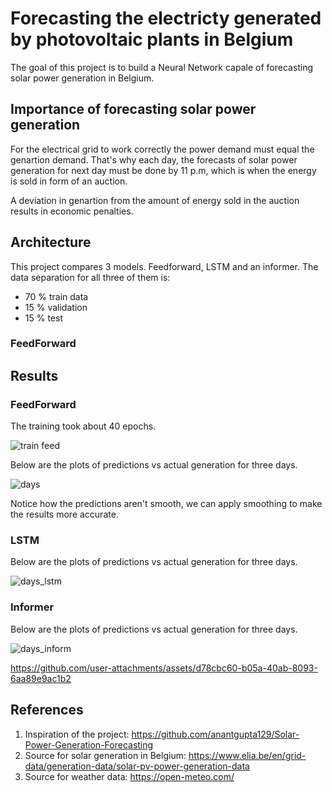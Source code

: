 # Forecasting the electricty generated by photovoltaic plants in Belgium

The goal of this project is to build a Neural Network capale of forecasting solar power generation in Belgium. 

## Importance of forecasting solar power generation

For the electrical grid to work correctly the power demand must equal the genartion demand. That's why each day, the forecasts of solar power generation for next day must be done by 11 p.m, which is when the energy is sold in form of an auction. 

A deviation in genartion from the amount of energy sold in the auction results in economic penalties.

## Architecture

This project compares 3 models. Feedforward, LSTM and an informer. The data separation for all three of them is:
 - 70 % train data
 - 15 % validation
 - 15 % test

### FeedForward

## Results

### FeedForward

The training took about 40 epochs.

![train feed](https://github.com/user-attachments/assets/f52eb6f7-ba7e-4901-a624-ad4d8124d494)

Below are the plots of predictions vs actual generation for three days.

![days](https://github.com/user-attachments/assets/3f694ef4-d5a0-42fb-aab8-f46098d943e3)

Notice how the predictions aren't smooth, we can apply smoothing to make the results more accurate.

### LSTM

Below are the plots of predictions vs actual generation for three days. 

![days_lstm](https://github.com/user-attachments/assets/221e296c-9bd6-48e4-ab23-3be8612d98f7)

### Informer

Below are the plots of predictions vs actual generation for three days.

![days_inform](https://github.com/user-attachments/assets/0c1a61be-5261-4e0c-bf7b-ec9cbeb74688)

https://github.com/user-attachments/assets/d78cbc60-b05a-40ab-8093-6aa89e9ac1b2

## References

1. Inspiration of the project: https://github.com/anantgupta129/Solar-Power-Generation-Forecasting
2. Source for solar generation in Belgium: https://www.elia.be/en/grid-data/generation-data/solar-pv-power-generation-data
3. Source for weather data: https://open-meteo.com/

